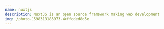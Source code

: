 ```yaml
---
name: nuxtjs
description: NuxtJS is an open source framework making web development simple and powerful.
img: /photo-1598313183973-4effcded8d5e
---
```

